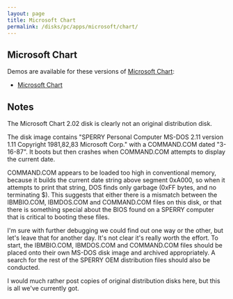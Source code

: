 ```yaml
---
layout: page
title: Microsoft Chart
permalink: /disks/pc/apps/microsoft/chart/
---
```


Microsoft Chart
---

Demos are available for these versions of [Microsoft Chart](https://en.wikipedia.org/wiki/Microsoft_Office_shared_tools#Graph):

* [Microsoft Chart](2.02/)

Notes
---

The Microsoft Chart 2.02 disk is clearly not an original distribution disk.

The disk image contains "SPERRY Personal Computer MS-DOS 2.11 version 1.11 Copyright 1981,82,83 Microsoft Corp."
with a COMMAND.COM dated "3-16-87".  It boots but then crashes when COMMAND.COM attempts to display the current date.

COMMAND.COM appears to be loaded too high in conventional memory, because it builds the current date string above
segment 0xA000, so when it attempts to print that string, DOS finds only garbage (0xFF bytes, and no terminating $).
This suggests that either there is a mismatch between the IBMBIO.COM, IBMDOS.COM and COMMAND.COM files on this disk,
or that there is something special about the BIOS found on a SPERRY computer that is critical to booting these files.

I'm sure with further debugging we could find out one way or the other, but let's leave that for another day.  It's not
clear it's really worth the effort.  To start, the IBMBIO.COM, IBMDOS.COM and COMMAND.COM files should be placed onto
their own MS-DOS disk image and archived appropriately.  A search for the rest of the SPERRY OEM distribution files
should also be conducted.

I would much rather post copies of original distribution disks here, but this is all we've currently got.
